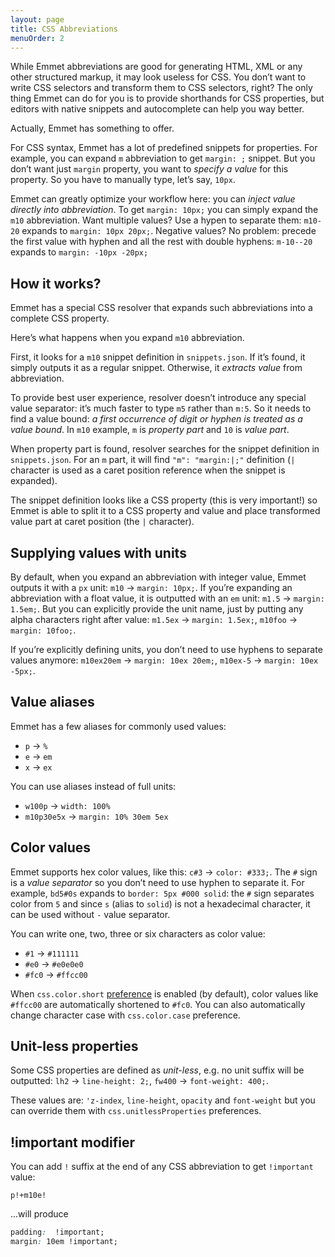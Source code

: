 ```yaml
---
layout: page
title: CSS Abbreviations
menuOrder: 2
---
```

While Emmet abbreviations are good for generating HTML, XML or any other structured markup, it may look useless for CSS. You don’t want to write CSS selectors and transform them to CSS selectors, right? The only thing Emmet can do for you is to provide shorthands for CSS properties, but editors with native snippets and autocomplete can help you way better.

Actually, Emmet has something to offer.

For CSS syntax, Emmet has a lot of predefined snippets for properties. For example, you can expand `m` abbreviation to get `margin: ;` snippet. But you don’t want just `margin` property, you want to _specify a value_ for this property. So you have to manually type, let’s say, `10px`.

Emmet can greatly optimize your workflow here: you can _inject value directly into abbreviation_. To get `margin: 10px;` you can simply expand the `m10` abbreviation. Want multiple values? Use a hypen to separate them: `m10-20` expands to `margin: 10px 20px;`. Negative values? No problem: precede the first value with hyphen and all the rest with double hyphens: `m-10--20` expands to `margin: -10px -20px;`

## How it works?

Emmet has a special CSS resolver that expands such abbreviations into a complete CSS property.

Here’s what happens when you expand `m10` abbreviation.

First, it looks for a `m10` snippet definition in `snippets.json`. If it’s found, it simply outputs it as a regular snippet. Otherwise, it _extracts value_ from abbreviation.

To provide best user experience, resolver doesn’t introduce any special value separator: it’s much faster to type `m5` rather than `m:5`. So it needs to find a value bound: *a first occurrence of digit or hyphen is treated as a value bound*. In `m10` example, `m` is _property part_ and `10` is _value part_. 

When property part is found, resolver searches for the snippet definition in `snippets.json`. For an `m` part, it will find `"m": "margin:|;"` definition (`|` character is used as a caret position reference when the snippet is expanded).

The snippet definition looks like a CSS property (this is very important!) so Emmet is able to split it to a CSS property and value and place transformed value part at caret position (the `|` character).

## Supplying values with units

By default, when you expand an abbreviation with integer value, Emmet outputs it with a `px` unit: `m10` → `margin: 10px;`. If you’re expanding an abbreviation with a float value, it is outputted with an `em` unit: `m1.5` → `margin: 1.5em;`. But you can explicitly provide the unit name, just by putting any alpha characters right after value: `m1.5ex` → `margin: 1.5ex;`, `m10foo` → `margin: 10foo;`.

If you’re explicitly defining units, you don’t need to use hyphens to separate values anymore: `m10ex20em` → `margin: 10ex 20em;`, `m10ex-5` → `margin: 10ex -5px;`.

## Value aliases

Emmet has a few aliases for commonly used values:

* `p` → `%`
* `e` → `em`
* `x` → `ex`

You can use aliases instead of full units:

* `w100p` → `width: 100%`
* `m10p30e5x` → `margin: 10% 30em 5ex`

## Color values ##

Emmet supports hex color values, like this: `c#3` → `color: #333;`. The `#` sign is a _value separator_ so you don’t need to use hyphen to separate it. For example, `bd5#0s` expands to `border: 5px #000 solid`: the `#` sign separates color from `5` and since `s` (alias to `solid`) is not a hexadecimal character, it can be used without `-` value separator.

You can write one, two, three or six characters as color value:

* `#1` → `#111111`
* `#e0` → `#e0e0e0`
* `#fc0` → `#ffcc00`

When `css.color.short` [preference](/customization/preferences/) is enabled (by default), color values like `#ffcc00` are automatically shortened to `#fc0`. You can also automatically change character case with `css.color.case` preference.

## Unit-less properties

Some CSS properties are defined as _unit-less_, e.g. no unit suffix will be outputted: `lh2` → `line-height: 2;`, `fw400` → `font-weight: 400;`.

These values are: `'z-index`, `line-height`, `opacity` and `font-weight` but you can override them with `css.unitlessProperties` preferences.

## !important modifier ##

You can add `!` suffix at the end of any CSS abbreviation to get `!important` value:

    p!+m10e!

...will produce

```css
padding:  !important;
margin: 10em !important;
```
